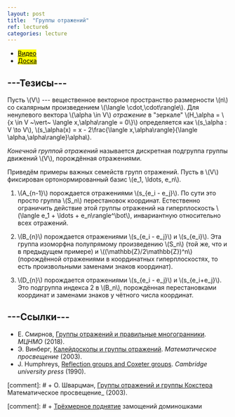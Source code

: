 ```yaml
---
layout: post
title:  "Группы отражений"
ref: lecture6
categories: lecture
---
```


+ [<mark>Видео</mark>](https://drive.google.com/file/d/1YwtdYRcLqcrGQXhjawFV2zwHhK229vTx/view?usp=sharing)
+ [<mark>Доска</mark>]({{site.baseurl}}/whiteboard/lec6.pdf)


## ---Тезисы---

Пусть \\(V\\) --- вещественное векторное пространство размерности \\(n\\) со скалярным произведением \\(\langle \cdot,\cdot\rangle\\). Для ненулевого вектора \\(\alpha \in V\\) _отражение_ в "зеркале" \\(H_\alpha = \\{x \in V ~\vert~ \langle x,\alpha\rangle = 0\\}\\) определяется как \\(s_\alpha : V \to V\\), \\(s_\alpha(x) = x - 2\frac{\langle x,\alpha\rangle}{\langle \alpha,\alpha\rangle}\alpha\\). 

_Конечной группой отражений_ называется дискретная подгруппа группы движений \\(V\\), порождённая отражениями.

Приведём примеры важных семейств групп отражений. Пусть в \\(V\\) фиксирован ортонормированный базис \\(e_1, \ldots, e_n\\).

1. \\(A_{n-1}\\) порождается отражениями \\(s_{e_i - e_j}\\). По сути это просто группа \\(S_n\\) перестановок координат. Естественно ограничить действие этой группы отражений на гиперплоскость \\(\langle e_1 + \ldots + e_n\rangle^\bot\\), инвариантную относительно всех отражений.

2. \\(B_{n}\\) порождается отражениями \\(s_{e_i - e_j}\\) и \\(s_{e_i}\\). Эта группа изоморфна полупрямому произведению \\(S_n\\) (той же, что и в предыдущем примере) и \\((\mathbb{Z}/2\mathbb{Z})^n\\) (порождённой отражениями в координатных гиперплоскостях, то есть произвольными заменами знаков координат).

3. \\(D_{n}\\) порождается отражениями \\(s_{e_i - e_j}\\) и \\(s_{e_i+e_j}\\). Это подгруппа индекса 2 в \\(B_n\\), порождённая перестановками координат и заменами знаков у чётного числа координат.


## ---Cсылки---
+ Е. Смирнов, [Группы отражений и правильные многогранники](https://www.mccme.ru/free-books/dubna/smirnov-reflections-v2.pdf). _МЦНМО_ (2018).
+ Э. Винберг, [Калейдоскопы и группы отражений](http://www.mathnet.ru/php/archive.phtml?wshow=paper&jrnid=mp&paperid=117&option_lang=rus). _Математическое просвещение_ (2003).
+ J. Humphreys, [Reflection groups and Coxeter groups](books.google.ru/books?id=ODfjmOeNLMUC). _Cambridge university press_ (1990).

[comment]: # + О. Шварцман, [Группы отражений и группы Кокстера](http://www.mathnet.ru/php/archive.phtml?wshow=paper&jrnid=mp&paperid=118&option_lang=rus) Математическое просвещение_ (2003).

[comment]: # + [Трёхмерное поднятие](https://math.mit.edu/~borodin/aztec.html) замощений доминошками
